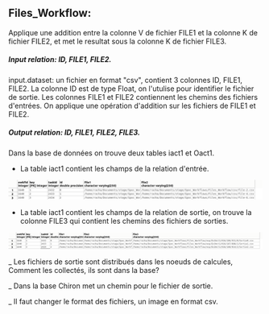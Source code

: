 
## Files_Workflow: 

Applique une addition entre la colonne V de fichier FILE1 et la colonne K de fichier FILE2, et met le resultat sous la colonne K de fichier FILE3.

##### Input relation: ID, FILE1, FILE2.


input.dataset: un fichier en format "csv", contient 3 colonnes ID, FILE1, FILE2. La colonne ID est de type Float, on l'utulise pour identifier le fichier de sortie.
Les colonnes FILE1 et FILE2 contiennent les chemins des fichiers d'entrées. On applique une opération d'addition sur les fichiers de FILE1 et FILE2. 

##### Output relation: ID, FILE1, FILE2, FILE3.


Dans la base de données on trouve deux tables iact1 et Oact1.

* La table iact1 contient les champs de la relation d'entrée.
  
![alt tag](https://github.com/rahyou/Stage/blob/master/Spoc_Workflows/Files_Workflow/Files_Spoc_I.png)


* La table iact1 contient les champs de la relation de sortie, on trouve la colonne FILE3 qui contient les chemins des fichiers de sorties.

![alt tag](https://github.com/rahyou/Stage/blob/master/Spoc_Workflows/Files_Workflow/Files_Spoc_O.png)





_ Les fichiers de sortie sont distribués dans les noeuds de calcules, Comment les collectés, ils sont dans la base?

_ Dans la base Chiron met un chemin pour le fichier de sortie. 

_ Il faut changer le format des fichiers, un image en format csv.


